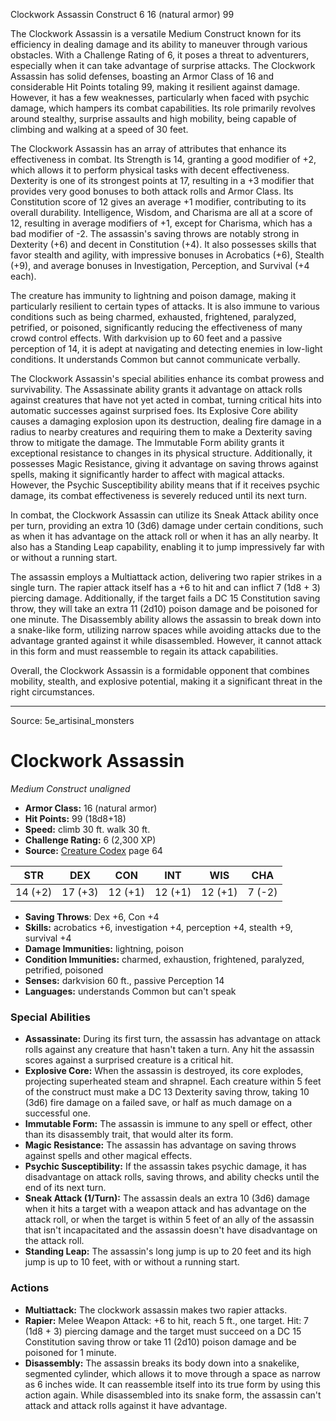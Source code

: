 <MonsterName/>Clockwork Assassin</MonsterName>
<CreatureType/>Construct</CreatureType>
<CR/>6</CR>
<AC/>16 (natural armor)</AC>
<HP/>99</HP>
<summary>The Clockwork Assassin is a versatile Medium Construct known for its efficiency in dealing damage and its ability to maneuver through various obstacles. With a Challenge Rating of 6, it poses a threat to adventurers, especially when it can take advantage of surprise attacks. The Clockwork Assassin has solid defenses, boasting an Armor Class of 16 and considerable Hit Points totaling 99, making it resilient against damage. However, it has a few weaknesses, particularly when faced with psychic damage, which hampers its combat capabilities. Its role primarily revolves around stealthy, surprise assaults and high mobility, being capable of climbing and walking at a speed of 30 feet.</summary>

<detail>

The Clockwork Assassin has an array of attributes that enhance its effectiveness in combat. Its Strength is 14, granting a good modifier of +2, which allows it to perform physical tasks with decent effectiveness. Dexterity is one of its strongest points at 17, resulting in a +3 modifier that provides very good bonuses to both attack rolls and Armor Class. Its Constitution score of 12 gives an average +1 modifier, contributing to its overall durability. Intelligence, Wisdom, and Charisma are all at a score of 12, resulting in average modifiers of +1, except for Charisma, which has a bad modifier of -2. The assassin's saving throws are notably strong in Dexterity (+6) and decent in Constitution (+4). It also possesses skills that favor stealth and agility, with impressive bonuses in Acrobatics (+6), Stealth (+9), and average bonuses in Investigation, Perception, and Survival (+4 each).

The creature has immunity to lightning and poison damage, making it particularly resilient to certain types of attacks. It is also immune to various conditions such as being charmed, exhausted, frightened, paralyzed, petrified, or poisoned, significantly reducing the effectiveness of many crowd control effects. With darkvision up to 60 feet and a passive perception of 14, it is adept at navigating and detecting enemies in low-light conditions. It understands Common but cannot communicate verbally.

The Clockwork Assassin's special abilities enhance its combat prowess and survivability. The Assassinate ability grants it advantage on attack rolls against creatures that have not yet acted in combat, turning critical hits into automatic successes against surprised foes. Its Explosive Core ability causes a damaging explosion upon its destruction, dealing fire damage in a radius to nearby creatures and requiring them to make a Dexterity saving throw to mitigate the damage. The Immutable Form ability grants it exceptional resistance to changes in its physical structure. Additionally, it possesses Magic Resistance, giving it advantage on saving throws against spells, making it significantly harder to affect with magical attacks. However, the Psychic Susceptibility ability means that if it receives psychic damage, its combat effectiveness is severely reduced until its next turn.

In combat, the Clockwork Assassin can utilize its Sneak Attack ability once per turn, providing an extra 10 (3d6) damage under certain conditions, such as when it has advantage on the attack roll or when it has an ally nearby. It also has a Standing Leap capability, enabling it to jump impressively far with or without a running start.

The assassin employs a Multiattack action, delivering two rapier strikes in a single turn. The rapier attack itself has a +6 to hit and can inflict 7 (1d8 + 3) piercing damage. Additionally, if the target fails a DC 15 Constitution saving throw, they will take an extra 11 (2d10) poison damage and be poisoned for one minute. The Disassembly ability allows the assassin to break down into a snake-like form, utilizing narrow spaces while avoiding attacks due to the advantage granted against it while disassembled. However, it cannot attack in this form and must reassemble to regain its attack capabilities. 

Overall, the Clockwork Assassin is a formidable opponent that combines mobility, stealth, and explosive potential, making it a significant threat in the right circumstances.</detail>



---

Source: 5e_artisinal_monsters

# Clockwork Assassin

*Medium* *Construct* *unaligned*

- **Armor Class:** 16 (natural armor)
- **Hit Points:** 99 (18d8+18)
- **Speed:** climb 30 ft. walk 30 ft.
- **Challenge Rating:** 6 (2,300 XP)
- **Source:** [Creature Codex](https://koboldpress.com/kpstore/product/creature-codex-for-5th-edition-dnd) page 64

| STR | DEX | CON | INT | WIS | CHA |
| --- | --- | --- | --- | --- | --- |
| 14 (+2) | 17 (+3) | 12 (+1) | 12 (+1) | 12 (+1) | 7 (-2) |

- **Saving Throws**: Dex +6, Con +4
- **Skills:** acrobatics +6, investigation +4, perception +4, stealth +9, survival +4
- **Damage Immunities:** lightning, poison
- **Condition Immunities:** charmed, exhaustion, frightened, paralyzed, petrified, poisoned
- **Senses:** darkvision 60 ft., passive Perception 14
- **Languages:** understands Common but can't speak

### Special Abilities

- **Assassinate:** During its first turn, the assassin has advantage on attack rolls against any creature that hasn't taken a turn. Any hit the assassin scores against a surprised creature is a critical hit.
- **Explosive Core:** When the assassin is destroyed, its core explodes, projecting superheated steam and shrapnel. Each creature within 5 feet of the construct must make a DC 13 Dexterity saving throw, taking 10 (3d6) fire damage on a failed save, or half as much damage on a successful one.
- **Immutable Form:** The assassin is immune to any spell or effect, other than its disassembly trait, that would alter its form.
- **Magic Resistance:** The assassin has advantage on saving throws against spells and other magical effects.
- **Psychic Susceptibility:** If the assassin takes psychic damage, it has disadvantage on attack rolls, saving throws, and ability checks until the end of its next turn.
- **Sneak Attack (1/Turn):** The assassin deals an extra 10 (3d6) damage when it hits a target with a weapon attack and has advantage on the attack roll, or when the target is within 5 feet of an ally of the assassin that isn't incapacitated and the assassin doesn't have disadvantage on the attack roll.
- **Standing Leap:** The assassin's long jump is up to 20 feet and its high jump is up to 10 feet, with or without a running start.

### Actions

- **Multiattack:** The clockwork assassin makes two rapier attacks.
- **Rapier:** Melee Weapon Attack: +6 to hit, reach 5 ft., one target. Hit: 7 (1d8 + 3) piercing damage and the target must succeed on a DC 15 Constitution saving throw or take 11 (2d10) poison damage and be poisoned for 1 minute.
- **Disassembly:** The assassin breaks its body down into a snakelike, segmented cylinder, which allows it to move through a space as narrow as 6 inches wide. It can reassemble itself into its true form by using this action again. While disassembled into its snake form, the assassin can't attack and attack rolls against it have advantage.




